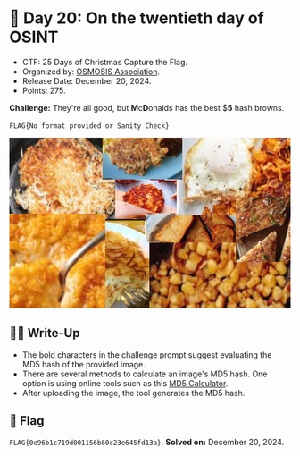 # 📖 Day 20: On the twentieth day of OSINT

- CTF: 25 Days of Christmas Capture the Flag.
- Organized by: [OSMOSIS Association](https://osmosisinstitute.org/).
- Release Date: December 20, 2024.
- Points: 275.

**Challenge:** They're all good, but **M**c**D**onalds has the best $**5** hash browns.

`FLAG{No format provided or Sanity Check}`

<img src="Hash_browns.png" width="800">

## ✍🏻 Write-Up

- The bold characters in the challenge prompt suggest evaluating the MD5 hash of the provided image.
- There are several methods to calculate an image's MD5 hash. One option is using online tools such as this [MD5 Calculator](https://md5file.com/calculator).
- After uploading the image, the tool generates the MD5 hash.

## 🏁 Flag

`FLAG{0e96b1c719d001156b60c23e645fd13a}`. **Solved on:** December 20, 2024.